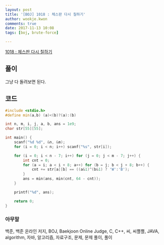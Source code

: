 ```yaml
---
layout: post
title: '[BOJ] 1018 : 체스판 다시 칠하기'
author: wookje.kwon
comments: true
date: 2017-11-13 10:08
tags: [boj, brute-force]

---
```


[1018 : 체스판 다시 칠하기](https://www.acmicpc.net/problem/1018)

## 풀이

그냥 다 돌려보면 된다.

## 코드

```cpp
#include <stdio.h>
#define min(a,b) (a)<(b)?(a):(b)

int n, m, i, j, a, b, ans = 1e9;
char str[55][55];

int main() {
	scanf("%d %d", &n, &m);
	for (i = 0; i < n; i++) scanf("%s", str[i]);

	for (i = 0; i < n - 7; i++) for (j = 0; j < m - 7; j++) {
		int cnt = 0;
		for (a = i; a < i + 8; a++) for (b = j; b < j + 8; b++) {
			cnt += str[a][b] == ((a&1)^(b&1) ? 'W':'B');
		}
		ans = min(ans, min(cnt, 64 - cnt));
	}

	printf("%d", ans);

	return 0;
}
```

### 아무말  
백준, 백준 온라인 저지, BOJ, Baekjoon Online Judge, C, C++, 씨, 씨쁠쁠, JAVA, algorithm, 자바, 알고리즘, 자료구조, 문제, 문제 풀이, 풀이